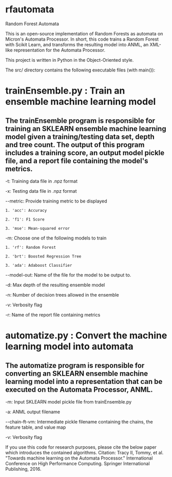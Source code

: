 # rfautomata
Random Forest Automata

This is an open-source implementation of Random Forests as automata on Micron's Automata Processor. In short, this code trains a Random Forest with Scikit Learn, and transforms the resulting model into ANML, an XML-like representation for the Automata Processor.

This project is written in Python in the Object-Oriented style.

The src/ directory contains the following executable files (with main()):

# trainEnsemble.py : Train an ensemble machine learning model

## The trainEnsemble program is responsible for training an SKLEARN ensemble machine learning model given a training/testing data set, depth and tree count. The output of this program includes a training score, an output model pickle file, and a report file containing the model's metrics.

-t: Training data file in .npz format

-x: Testing data file in .npz format

--metric: Provide training metric to be displayed

	1. 'acc': Accuracy

	2. 'f1': F1 Score

	3. 'mse': Mean-squared error

-m: Choose one of the following models to train

	1. 'rf': Random Forest

	2. 'brt': Boosted Regression Tree

	3. 'ada': Adaboost Classifier

--model-out: Name of the file for the model to be output to.

-d: Max depth of the resulting ensemble model

-n: Number of decision trees allowed in the ensemble

-v: Verbosity flag

-r: Name of the report file containing metrics

# automatize.py : Convert the machine learning model into automata

## The automatize program is responsible for converting an SKLEARN ensemble machine learning model into a representation that can be executed on the Automata Processor, ANML.

-m: Input SKLEARN model pickle file from trainEnsemble.py

-a: ANML output filename

--chain-ft-vm: Intermediate pickle filename containing the chains, the feature table, and value map

-v: Verbosity flag


If you use this code for research purposes, please cite the below paper which introduces the contained algorithms.
Citation:
Tracy II, Tommy, et al. "Towards machine learning on the Automata Processor." International Conference on High Performance Computing. Springer International Publishing, 2016.
